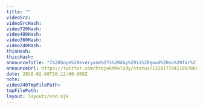 ```yaml
---
title: ""
videoSrc: 
videoSrcHash: 
video720Hash: 
video480Hash: 
video360Hash: 
video240Hash: 
thinHash: 
thiccHash: 
announceTitle: "I%20hope%20everyone%27s%20day%20is%20good%20so%20far%21%20Ready%20to%20get%20online%21%21"
announceUrl: https://twitter.com/ProjektMelody/status/1226177041109786625
date: 2020-02-08T16:12:00.000Z
note: 
video240TmpFilePath: 
tmpFilePath: 
layout: layouts/vod.njk
---
```

